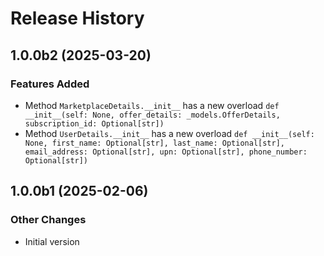 # Release History

## 1.0.0b2 (2025-03-20)

### Features Added

  - Method `MarketplaceDetails.__init__` has a new overload `def __init__(self: None, offer_details: _models.OfferDetails, subscription_id: Optional[str])`
  - Method `UserDetails.__init__` has a new overload `def __init__(self: None, first_name: Optional[str], last_name: Optional[str], email_address: Optional[str], upn: Optional[str], phone_number: Optional[str])`

## 1.0.0b1 (2025-02-06)

### Other Changes

  - Initial version
